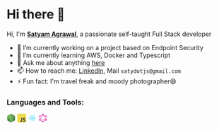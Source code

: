 # Hi there 👋

Hi, I'm [**Satyam Agrawal**](https://github.com/satyam-agrawal), a passionate self-taught Full Stack developer


- 🔭 I’m currently working on a project based on Endpoint Security
- 🌱 I’m currently learning AWS, Docker and Typescript
- 💬 Ask me about anything [here](https://github.com/satyam-agrawal/satyam-agrawal/issues)
- 📫 How to reach me: [LinkedIn](https://www.linkedin.com/in/saty-agarwal/), Mail ` satydotjs@gmail.com ` 
- ⚡ Fun fact: I'm travel freak and moody photographer😄

### Languages and Tools:

<code><img height="20" src="https://raw.githubusercontent.com/github/explore/80688e429a7d4ef2fca1e82350fe8e3517d3494d/topics/nodejs/nodejs.png"></code>
<code><img height="20" src="https://raw.githubusercontent.com/github/explore/80688e429a7d4ef2fca1e82350fe8e3517d3494d/topics/javascript/javascript.png"></code>
<code><img height="20" src="https://raw.githubusercontent.com/github/explore/80688e429a7d4ef2fca1e82350fe8e3517d3494d/topics/react/react.png"></code>
<code><img height="20" src="https://raw.githubusercontent.com/github/explore/5c058a388828bb5fde0bcafd4bc867b5bb3f26f3/topics/graphql/graphql.png"></code>



<!--
**satyam-agrawal/satyam-agrawal** is a ✨ _special_ ✨ repository because its `README.md` (this file) appears on your GitHub profile.

Here are some ideas to get you started:

- 🔭 I’m currently working on ...
- 🌱 I’m currently learning ...
- 👯 I’m looking to collaborate on ...
- 🤔 I’m looking for help with ...
- 💬 Ask me about ...
- 📫 How to reach me: ...
- 😄 Pronouns: ...
- ⚡ Fun fact: ...
-->
